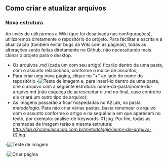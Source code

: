 ## Como criar e atualizar arquivos

### Nova estrutura

Ao invés de utilizarmos a Wiki (que foi desativada nas configurações), utilizaremos diretamente o repositório do projeto.
Para facilitar a escrita e a atualização (também evitar bugs da Wiki com as páginas), todas as alterações serão feitas diretamente no Github, não necessitando mais clonar o projeto para o desktop.

* Os arquivos .md (cada um com seu artigo) ficarão dentro de uma pasta, com o assunto relacionado, conforme o índice de assuntos;
* Para criar uma nova página, clique no "+" ao lado do nome do repositório -![Teste de imagem](http://lab.a2comunicacao.com.br/metodologia/teste.png) e, para inserí-lo dentro de uma pasta, crie o arquivo com a seguinte estrutura: nome-da-pasta/nome-do-arquivo.md (não esqueça de acrescentar o .md no final, caso contrário ele criará um outro tipo de arquivo);
* As imagens passarão a ficar hospedadas no A2Lab, na pasta _metodologia_. Para não criar várias pastas, basta renomear o arquivo com o assunto conforme o artigo e na sequência em que aparecem no texto, por exemplo: analise-de-keywords-01.jpg. Por fim, todas as chamadas de imagem terão a mesma estrutura: _http://lab.a2comunicacao.com.br/metodologia/nome-do-arquivo-01.jpg_.


-![Teste de imagem](http://lab.a2comunicacao.com.br/metodologia/teste.png)

-![Criar página](http://lab.a2comunicacao.com.br/metodologia/como-criar-e-atualizar-arquivos.png)
